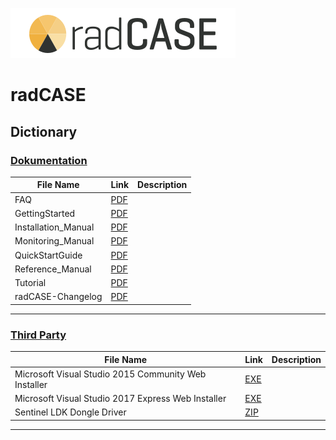 ![](https://github.com/IMACS-GmbH/radCASE/blob/main/radCASE_logo_start_%402x.png)
# radCASE

## Dictionary

### [Dokumentation](https://github.com/IMACS-GmbH/radCASE/tree/main/Documentation "Dokumentation")

| File Name           | Link                                                                                              | Description   |
|---------------------|---------------------------------------------------------------------------------------------------|---------------|
| FAQ                 | [PDF](https://github.com/IMACS-GmbH/radCASE/raw/main/Documentation/FAQ.pdf "PDF")                 |               |
| GettingStarted      | [PDF](https://github.com/IMACS-GmbH/radCASE/raw/main/Documentation/GettingStarted.pdf "PDF")      |               |
| Installation_Manual | [PDF](https://github.com/IMACS-GmbH/radCASE/raw/main/Documentation/Installation_Manual.pdf "PDF") |               |
| Monitoring_Manual   | [PDF](https://github.com/IMACS-GmbH/radCASE/raw/main/Documentation/Monitoring_Manual.pdf "PDF")   |               |
| QuickStartGuide     | [PDF](https://github.com/IMACS-GmbH/radCASE/raw/main/Documentation/QuickStartGuide.pdf "PDF")     |               |
| Reference_Manual    | [PDF](https://github.com/IMACS-GmbH/radCASE/raw/main/Documentation/Reference_Manual.pdf "PDF")    |               |
| Tutorial            | [PDF](https://github.com/IMACS-GmbH/radCASE/raw/main/Documentation/Tutorial.pdf "PDF")            |               |
| radCASE-Changelog   | [PDF](https://github.com/IMACS-GmbH/radCASE/blob/main/Documentation/radCASE-Changelog.pdf "PDF")  |               |
------------------------

### [Third Party](https://github.com/IMACS-GmbH/radCASE/tree/main/Third%20Party "Third Party")

| File Name           | Link                                                                                              | Description   |
|---------------------|---------------------------------------------------------------------------------------------------|---------------|
| Microsoft Visual Studio 2015 Community Web Installer  | [EXE](https://github.com/IMACS-GmbH/radCASE/raw/main/Third%20Party/Microsoft%20Visual%20Studio%202015%20Community%20Web%20Installer.exe "EXE")           |               |
| Microsoft Visual Studio 2017 Express Web Installer    | [EXE](https://github.com/IMACS-GmbH/radCASE/raw/main/Third%20Party/Microsoft%20Visual%20Studio%202017%20Express%20Web%20Installer.exe "EXE")             |               |
| Sentinel LDK Dongle Driver                            | [ZIP](https://github.com/IMACS-GmbH/radCASE/raw/main/Third%20Party/Sentinel%20LDK%20Dongle%20Driver.zip "ZIP")                                                                                                                                   |               |
------------------------
